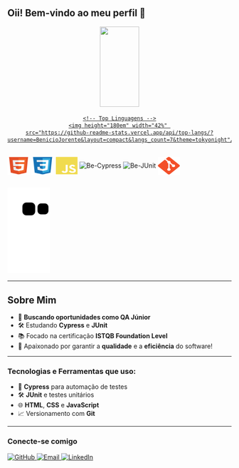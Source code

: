 ## Oii! Bem-vindo ao meu perfil 👋

<div align="center">
  <a href="https://github.com/BenicioJorente">
    <!-- Estatísticas do GitHub -->
    <img height="180em" width="42%" 
    src="https://github-readme-stats.vercel.app/api?username=BenicioJorente&show_icons=true&theme=tokyonight&include_all_commits=true&count_private=true"/>
    
    <!-- Top Linguagens -->
    <img height="180em" width="42%" 
    src="https://github-readme-stats.vercel.app/api/top-langs/?username=BenicioJorente&layout=compact&langs_count=7&theme=tokyonight"/>
  </a>
</div>

<div style="display: inline_block"><br>
  <!-- Ícones das Tecnologias -->
  <img align="center" alt="Be-HTML" height="40" width="50" src="https://raw.githubusercontent.com/devicons/devicon/master/icons/html5/html5-original.svg">
  <img align="center" alt="Be-CSS" height="40" width="50" src="https://raw.githubusercontent.com/devicons/devicon/master/icons/css3/css3-original.svg">
  <img align="center" alt="Be-Js" height="40" width="50" src="https://raw.githubusercontent.com/devicons/devicon/master/icons/javascript/javascript-plain.svg">
  <img align="center" alt="Be-Cypress" height="40" width="50" src="https://raw.githubusercontent.com/bestofjs/bestofjs-webui/master/public/logos/cypress.svg">
  <img align="center" alt="Be-JUnit" height="40" width="50" src="https://cdn.jsdelivr.net/gh/devicons/devicon/icons/java/java-original.svg">
  <img align="center" alt="Be-Git" height="40" width="50" src="https://raw.githubusercontent.com/devicons/devicon/master/icons/git/git-original.svg">
</div>

##

![Snake animation](https://github.com/BenicioJorente/BenicioJorente/blob/output/github-contribution-grid-snake.svg)

---

## **Sobre Mim**  
- 🎯 **Buscando oportunidades como QA Júnior**  
- 🛠️ Estudando **Cypress** e **JUnit**  
- 📚 Focado na certificação **ISTQB Foundation Level**  
- 🚀 Apaixonado por garantir a **qualidade** e a **eficiência** do software!  

---

### **Tecnologias e Ferramentas que uso:**
- 🔧 **Cypress** para automação de testes  
- 🛠️ **JUnit** e testes unitários  
- 🌐 **HTML**, **CSS** e **JavaScript**  
- 📈 Versionamento com **Git**  

---

### **Conecte-se comigo**  
<div> 
  <a href="https://github.com/BenicioJorente" target="_blank">
    <img src="https://img.shields.io/badge/GitHub-000?logo=github&logoColor=white" alt="GitHub"/>
  </a>
  <a href="mailto:jorente.benicio@gmail.com" target="_blank">
    <img src="https://img.shields.io/badge/Email-D14836?logo=gmail&logoColor=white" alt="Email"/>
  </a>
  <a href="https://www.linkedin.com" target="_blank">
    <img src="https://img.shields.io/badge/LinkedIn-0077B5?logo=linkedin&logoColor=white" alt="LinkedIn"/>
  </a>
</div>

